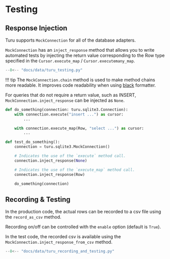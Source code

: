 # Testing

## Response Injection
Turu supports `MockConnection` for all of the database adapters.

`MockConnection` has an `inject_response` method that allows you to write automated tests by injecting the return value corresponding to the Row type specified in the `Cursor.execute_map` / `Cursor.executemany_map`.

```python
--8<-- "docs/data/turu_testing.py"
```

!!! tip
    The `MockConnection.chain` method is used to make method chains more readable.
    It improves code readability when using [black](https://pypi.org/project/black/) formatter.

For queries that do not require a return value, such as INSERT,
`MockConnection.inject_response` can be injected as `None`.

```python title="production_code.py"
def do_something(connection: turu.sqlite3.Connection):
    with connection.execute("insert ...") as cursor:
        ...

    with connection.execute_map(Row, "select ...") as cursor:
        ...

```

```python title="test_code.py"
def test_do_something():
    connection = turu.sqlite3.MockConnection()

    # Indicates the use of the `execute` method call.
    connection.inject_response(None)

    # Indicates the use of the `execute_map` method call.
    connection.inject_response(Row)

    do_something(connection)
```

## Recording & Testing

In the production code, the actual rows can be recorded to a csv file using the `record_as_csv` method.

Recording on/off can be controlled with the `enable` option (default is `True`).

In the test code, the recorded csv is available using the `MockConnection.inject_response_from_csv` method.

```python
--8<-- "docs/data/turu_recording_and_testing.py"
```

